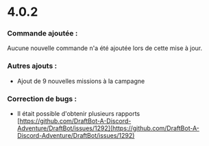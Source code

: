 # 4.0.2



### Commande ajoutée :

Aucune nouvelle commande n'a été ajoutée lors de cette mise à jour.

### Autres ajouts :

* Ajout de 9 nouvelles missions à la campagne

### Correction de bugs :

* Il était possible d'obtenir plusieurs rapports [https://github.com/DraftBot-A-Discord-Adventure/DraftBot/issues/1292](https://github.com/DraftBot-A-Discord-Adventure/DraftBot/issues/1292)
